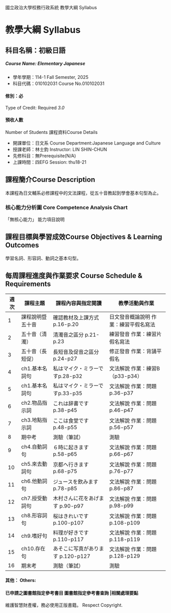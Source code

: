 國立政治大學校務行政系統 教學大綱 Syllabus
# 教學大綱 Syllabus
##  科目名稱：初級日語 
#####  Course Name: Elementary Japanese
  * 學年學期：114-1 Fall Semester, 2025 
  * 科目代碼：010102031 Course No.010102031
#### 修別：必
Type of Credit: Required 
_3.0_
#### 預收人數
Number of Students
課程資料Course Details
  * 開課單位：日文系 Course Department:Japanese Language and Culture 
  * 授課老師：林士鈞 Instructor: LIN SHIN-CHUN 
  * 先修科目：無Prerequisite(N/A)
  * 上課時間：四EFG Session: thu18-21
##  課程簡介Course Description
本課程為日文輔系必修課程中的文法課程，從五十音教起到學會基本句型為止。
###  核心能力分析圖 Core Competence Analysis Chart
「無核心能力」 
能力項目說明
##  課程目標與學習成效Course Objectives & Learning Outcomes 
學習名詞、形容詞、動詞之基本句型。
##  每周課程進度與作業要求 Course Schedule & Requirements
週次 |  課程主題 |  課程內容與指定閱讀 |  教學活動與作業  
---|---|---|---  
1 |  課程說明暨五十音 |  確認教材及上課方式 p.16-p.20 |  日文發音概論說明 作業：練習平假名寫法  
2 |  五十音（清濁） |  清濁音之區分 p.21-p.23 |  練習發音 作業：練習片假名寫法  
3 |  五十音（長短促） |  長短音及促音之區分p.24-p27 |  修正發音 作業：背誦平假名  
4 |  ch1.基本名詞句 |  私はマイク・ミラーですp.28-p32 |  文法解說 作業：練習B（p33-p34）  
5 |  ch1.基本名詞句 |  私はマイク・ミラーですp.33-p35 |  文法解說 作業：問題p.36-p37  
6 |  ch2.物品指示詞 |  これは辞書です p.38-p45 |  文法解說 作業：問題p.46-p47  
7 |  ch3.地點指示詞 |  ここは食堂です p.48-p55 |  文法解說 作業：問題p.56-p57  
8 |  期中考 |  測驗（筆試） |  測驗  
9 |  ch4.自動詞句 |  ６時に起きます p.58-p65 |  文法解說 作業：問題p.66-p67  
10 |  ch5.來去動詞句 |  京都へ行きます p.68-p75 |  文法解說 作業：問題p.76-p77  
11 |  ch6.他動詞句 |  ジュースを飲みます p.78-p85 |  文法解說 作業：問題p.86-p87  
12 |  ch7.授受動詞句 |  木村さんに花をあげます p.90-p97 |  文法解說 作業：問題p.98-p99  
13 |  ch8.形容詞句 |  桜はきれいです p.100-p107 |  文法解說 作業：問題p.108-p109  
14 |  ch9.嗜好句 |  料理が好きです p.110-p117 |  文法解說 作業：問題p.118-p119  
15 |  ch10.存在句 |  あそこに写真があります p.120-p127 |  文法解說 作業：問題p.128-p129  
16 |  期末考 |  測驗（筆試） |  測驗  
####  其他： Others:
####  已申請之圖書館指定參考書目  圖書館指定參考書查詢 |相關處理要點
維護智慧財產權，務必使用正版書籍。 Respect Copyright.